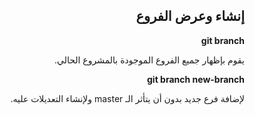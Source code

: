 
<div dir = "rtl">


## إنشاء وعرض الفروع

**git branch**

يقوم بإظهار جميع الفروع الموجودة بالمشروع الحالي.

**git branch new-branch**

لإضافة فرع جديد بدون أن يتأثر الـ master ولإنشاء التعديلات عليه.
</div>
